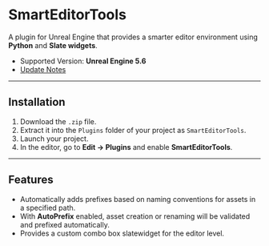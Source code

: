 # SmartEditorTools

A plugin for Unreal Engine that provides a smarter editor environment using **Python** and **Slate widgets**.  

- Supported Version: **Unreal Engine 5.6**  
- [Update Notes](https://github.com/Junghyeon0710/DynamicWeather/wiki/%EC%97%85%EB%8D%B0%EC%9D%B4%ED%8A%B8-%EB%85%B8%ED%8A%B8)

---

## Installation
1. Download the `.zip` file.
2. Extract it into the `Plugins` folder of your project as `SmartEditorTools`.
3. Launch your project.
4. In the editor, go to **Edit → Plugins** and enable **SmartEditorTools**.

---

## Features
- Automatically adds prefixes based on naming conventions for assets in a specified path.
- With **AutoPrefix** enabled, asset creation or renaming will be validated and prefixed automatically.
- Provides a custom combo box slatewidget for the editor level.

